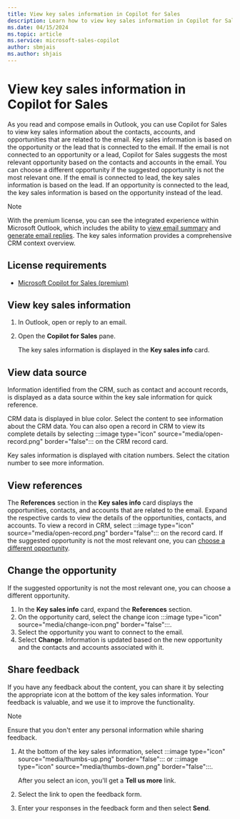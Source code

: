 ```yaml
---
title: View key sales information in Copilot for Sales
description: Learn how to view key sales information in Copilot for Sales as you read and compose emails in Outlook.
ms.date: 04/15/2024
ms.topic: article
ms.service: microsoft-sales-copilot
author: sbmjais
ms.author: shjais
---
```


# View key sales information in Copilot for Sales

As you read and compose emails in Outlook, you can use Copilot for Sales to view key sales information about the contacts, accounts, and opportunities that are related to the email. Key sales information is based on the opportunity or the lead that is connected to the email. If the email is not connected to an opportunity or a lead, Copilot for Sales suggests the most relevant opportunity based on the contacts and accounts in the email. You can choose a different opportunity if the suggested opportunity is not the most relevant one. If the email is connected to lead, the key sales information is based on the lead. If an opportunity is connected to the lead, the key sales information is based on the opportunity instead of the lead.

> [!NOTE]
> With the premium license, you can see the integrated experience within Microsoft Outlook, which includes the ability to [view email summary](email-summary-premium.md) and [generate email replies](email-reply-premium.md). The key sales information provides a comprehensive CRM context overview. 

## License requirements

- [Microsoft Copilot for Sales (premium)](https://www.microsoft.com/ai/microsoft-sales-copilot#featuresandpricing)

## View key sales information

1. In Outlook, open or reply to an email.

2. Open the **Copilot for Sales** pane.

    The key sales information is displayed in the **Key sales info** card.

## View data source

Information identified from the CRM, such as contact and account records, is displayed as a data source within the key sale information for quick reference.

CRM data is displayed in blue color. Select the content to see information about the CRM data. You can also open a record in CRM to view its complete details by selecting :::image type="icon" source="media/open-record.png" border="false"::: on the CRM record card.

Key sales information is displayed with citation numbers. Select the citation number to see more information.

## View references

The **References** section in the **Key sales info** card displays the opportunities, contacts, and accounts that are related to the email. Expand the respective cards to view the details of the opportunities, contacts, and accounts. To view a record in CRM, select :::image type="icon" source="media/open-record.png" border="false"::: on the record card. If the suggested opportunity is not the most relevant one, you can [choose a different opportunity](#change-the-opportunity).

## Change the opportunity

If the suggested opportunity is not the most relevant one, you can choose a different opportunity.

1. In the **Key sales info** card, expand the **References** section.
2. On the opportunity card, select the change icon :::image type="icon" source="media/change-icon.png" border="false":::.
3. Select the opportunity you want to connect to the email.
4. Select **Change**.
    Information is updated based on the new opportunity and the contacts and accounts associated with it.

## Share feedback

If you have any feedback about the content, you can share it by selecting the appropriate icon at the bottom of the key sales information. Your feedback is valuable, and we use it to improve the functionality.

> [!NOTE]
> Ensure that you don't enter any personal information while sharing feedback.

1. At the bottom of the key sales information, select :::image type="icon" source="media/thumbs-up.png" border="false"::: or :::image type="icon" source="media/thumbs-down.png" border="false":::.

   After you select an icon, you'll get a **Tell us more** link.

1. Select the link to open the feedback form.

1. Enter your responses in the feedback form and then select **Send**.